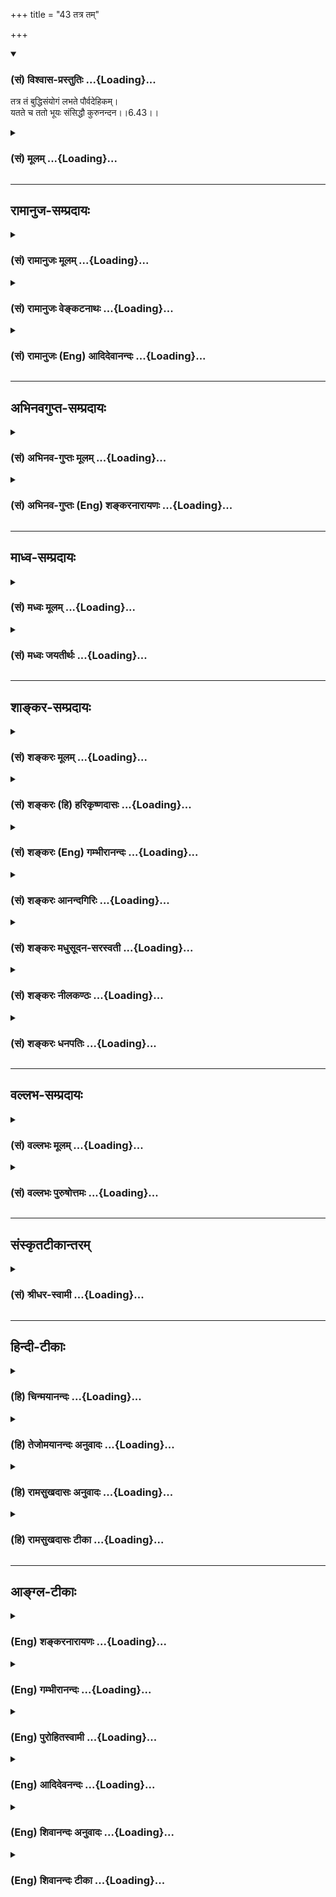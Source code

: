 +++
title = "43 तत्र तम्"

+++
<div class="js_include" newlevelforh1="3" title="(सं) विश्वास-प्रस्तुतिः" unfilled url="/purANam_vaiShNavam/mahAbhAratam/06-bhIShma-parva/03-bhagavad-gItA-parva/saMskRtam/vishvAsa-prastutiH/06_Atma-saMyama-yogaH_a/43_tatra_tam.md">
<details open><summary><h3>(सं) विश्वास-प्रस्तुतिः ...{Loading}...</h3></summary>

तत्र तं बुद्धिसंयोगं लभते पौर्वदेहिकम्।  
यतते च ततो भूयः संसिद्धौ कुरुनन्दन।।6.43।।
</details>
</div>
<div class="js_include collapsed" newlevelforh1="3" title="(सं) मूलम्" unfilled url="/purANam_vaiShNavam/mahAbhAratam/06-bhIShma-parva/03-bhagavad-gItA-parva/saMskRtam/mUlam/06_Atma-saMyama-yogaH_a/43_tatra_tam.md">
<details><summary><h3>(सं) मूलम् ...{Loading}...</h3></summary>

तत्र तं बुद्धिसंयोगं लभते पौर्वदेहिकम्।  
यतते च ततो भूयः संसिद्धौ कुरुनन्दन।।6.43।।
</details>
</div>


_________________
## रामानुज-सम्प्रदायः
<div class="js_include collapsed" newlevelforh1="3" title="(सं) रामानुजः मूलम्" unfilled url="/purANam_vaiShNavam/mahAbhAratam/06-bhIShma-parva/03-bhagavad-gItA-parva/saMskRtam/rAmAnujaH/mUlam/06_Atma-saMyama-yogaH_a/43_tatra_tam.md">
<details><summary><h3>(सं) रामानुजः मूलम् ...{Loading}...</h3></summary>

।।6.43।।**तत्र** जन्मनि **तम्** एव **पौर्वदैहिकं** योगविषयं
**बुद्धिसंयोगं लभते। ततः** सुप्तप्रबुद्धवद् **भूयः संसिद्धौ यतते।** यथा
न अन्तरायहतो भवति तथा यतते।

</details>
</div>
<div class="js_include collapsed" newlevelforh1="3" title="(सं) रामानुजः वेङ्कटनाथः" unfilled url="/purANam_vaiShNavam/mahAbhAratam/06-bhIShma-parva/03-bhagavad-gItA-parva/saMskRtam/rAmAnujaH/venkaTanAthaH/06_Atma-saMyama-yogaH_a/43_tatra_tam.md">
<details><summary><h3>(सं) रामानुजः वेङ्कटनाथः ...{Loading}...</h3></summary>

  
  
।।6.43।। ततः किमायातमपवर्गस्य पूर्वदेहारब्धस्य योगस्य शिथिलत्वात्
योगिकुलजन्ममात्रस्य च मोक्षहेतुत्वाभावादित्यत्रोत्तरंतत्र तमिति।
तत्रशब्दस्य सप्तमीसाम्याद्गेहविषयत्वभ्रमव्युदासाय पूर्वोक्तवाक्यार्थेन
अन्वयमाह तत्र जन्मनीत्यादि। पूर्वदेहे संस्कारहेतुबुद्धेरपि
सद्भावात्तद्व्यवच्छेदायतम् इत्युक्तमित्याह योगविषयमिति। ततः
बुद्धिसंयोगादित्यर्थः। जन्मान्तरे समस्तसंस्कारतिरोधानस्य दृश्यमानत्वात्
कथमिदमुपपद्यते इति शङ्कायां पुण्यकृतां तथाविधः संस्कारभ्रंशो नास्तीति
प्रदर्शनायसुप्तप्रबुद्धवदिति दृष्टान्त उक्तः। संसिद्धौ
इत्यत्रोपसर्गाभिप्रेतमाह यथेति।  
  

</details>
</div>
<div class="js_include collapsed" newlevelforh1="3" title="(सं) रामानुजः (Eng) आदिदेवानन्दः" unfilled url="/purANam_vaiShNavam/mahAbhAratam/06-bhIShma-parva/03-bhagavad-gItA-parva/saMskRtam/rAmAnujaH/english/AdidevAnandaH/06_Atma-saMyama-yogaH_a/43_tatra_tam.md">
<details><summary><h3>(सं) रामानुजः (Eng) आदिदेवानन्दः ...{Loading}...</h3></summary>

6.43 - 6.44 There, in that existence, he regains the mental disposition
for Yoga that he had in the previous birth. Like one awakened from
sleep, he strives again from where he had left before attaining complete
success. He strives so as not to be defeated by impediments. This person
who has fallen away from Yoga is borne on towards Yoga alone by his
previous practice, i.e., by the older practice with regard to Yoga. This
power of Yoga is well known. Even a person, who has not engaged in Yoga
but has only been desirous of knowing Yoga, i.e., has failed to follow
it up, acries once again the same desire to practise Yoga. He then
practises Yoga, of which the first stage is Karma Yoga, and transcends
Sabda-brahman (or Brahman which is denotable by words). The
Sabda-brahman is the Brahman capable of manifesting as gods, men, earth,
sky, heaven etc., namely, Prakrti. The meaning is that having been
liberated from the bonds of Prakrti, he attains the self which is
incapable of being named by such words as gods, men etc., and which
comprises solely of knowledge and beatitude. After thus describing the
glory of Yoga the verse says:

</details>
</div>


_________________
## अभिनवगुप्त-सम्प्रदायः
<div class="js_include collapsed" newlevelforh1="3" title="(सं) अभिनव-गुप्तः मूलम्" unfilled url="/purANam_vaiShNavam/mahAbhAratam/06-bhIShma-parva/03-bhagavad-gItA-parva/saMskRtam/abhinava-guptaH/mUlam/06_Atma-saMyama-yogaH_a/43_tatra_tam.md">
<details><summary><h3>(सं) अभिनव-गुप्तः मूलम् ...{Loading}...</h3></summary>

।।6.43 6.45।। तत्रेत्यादि परां गतिमित्यन्तम्। संसिद्धौ मोक्षात्मिकायाम्।
अवशः परतन्त्र एव किल तेन पूर्वाभ्यासेन बलादेव योगाभ्यासं प्रति नीयते। न
चैतत् सामान्यम्। योगजिज्ञासामात्रेणैव हि शब्दब्रह्मातिवृत्तिः
मन्त्रस्वाध्यायादिरूपं च शब्दब्रह्म अतिवर्तते न स्वीकुरुते। ततः
जिज्ञासानन्तरम् यत्नवान् अभ्यासक्रमेण देहान्ते वासुदेवत्वं प्राप्नोति। न
चासौ तेनैव देहेन सिद्ध इति मन्तव्यम्। अपि तु बहूनि जन्मानि तेन
तदभ्यस्तमिति मन्तव्यम्। अत एव यस्य अनन्यव्यापारतया
भगद्व्यापारानुरागित्वं स योगभ्रष्ट इति निश्चेयम् +++(N निश्चेयः)+++।

</details>
</div>
<div class="js_include collapsed" newlevelforh1="3" title="(सं) अभिनव-गुप्तः (Eng) शङ्करनारायणः" unfilled url="/purANam_vaiShNavam/mahAbhAratam/06-bhIShma-parva/03-bhagavad-gItA-parva/saMskRtam/abhinava-guptaH/english/shankaranArAyaNaH/06_Atma-saMyama-yogaH_a/43_tatra_tam.md">
<details><summary><h3>(सं) अभिनव-गुप्तः (Eng) शङ्करनारायणः ...{Loading}...</h3></summary>

6.43 See Comment under 6.45

</details>
</div>


_________________
## माध्व-सम्प्रदायः
<div class="js_include collapsed" newlevelforh1="3" title="(सं) मध्वः मूलम्" unfilled url="/purANam_vaiShNavam/mahAbhAratam/06-bhIShma-parva/03-bhagavad-gItA-parva/saMskRtam/madhvaH/mUlam/06_Atma-saMyama-yogaH_a/43_tatra_tam.md">
<details><summary><h3>(सं) मध्वः मूलम् ...{Loading}...</h3></summary>

।।6.43।। Sri Madhvacharya did not comment on this sloka.

</details>
</div>
<div class="js_include collapsed" newlevelforh1="3" title="(सं) मध्वः जयतीर्थः" unfilled url="/purANam_vaiShNavam/mahAbhAratam/06-bhIShma-parva/03-bhagavad-gItA-parva/saMskRtam/madhvaH/jayatIrthaH/06_Atma-saMyama-yogaH_a/43_tatra_tam.md">
<details><summary><h3>(सं) मध्वः जयतीर्थः ...{Loading}...</h3></summary>

।।6.43।। Sri Jayatirtha did not comment on this sloka.

</details>
</div>


_________________
## शाङ्कर-सम्प्रदायः
<div class="js_include collapsed" newlevelforh1="3" title="(सं) शङ्करः मूलम्" unfilled url="/purANam_vaiShNavam/mahAbhAratam/06-bhIShma-parva/03-bhagavad-gItA-parva/saMskRtam/shankaraH/mUlam/06_Atma-saMyama-yogaH_a/43_tatra_tam.md">
<details><summary><h3>(सं) शङ्करः मूलम् ...{Loading}...</h3></summary>

।।6.43।। **तत्र** योगिनां कुले **तं बुद्धिसंयोगं** बुद्ध्या संयोगं
बुद्धिसंयोगं **लभते पौर्वदेहिकं** पूर्वस्मिन् देहे भवं पौर्वदेहिकम्।
**यतते च** प्रयत्नं च करोति **ततः** तस्मात् पूर्वकृतात् संस्कारात्
**भूयः** बहुतरं **संसिद्धौ** संसिद्धिनिमित्तं हे **कुरुनन्दन**।। कथं
पूर्वदेहबुद्धिसंयोग इति तदुच्यते

</details>
</div>
<div class="js_include collapsed" newlevelforh1="3" title="(सं) शङ्करः (हि) हरिकृष्णदासः" unfilled url="/purANam_vaiShNavam/mahAbhAratam/06-bhIShma-parva/03-bhagavad-gItA-parva/saMskRtam/shankaraH/hindI/harikRShNadAsaH/06_Atma-saMyama-yogaH_a/43_tatra_tam.md">
<details><summary><h3>(सं) शङ्करः (हि) हरिकृष्णदासः ...{Loading}...</h3></summary>

।।6.43।। क्योंकि वहाँ योगियोंके कुलमें पहले शरीरमें होनेवाले उस बुद्धिके
संयोगको पाता है अर्थात् योगीकुलमें जन्म लेते ही उसका पूर्वजन्ममें
प्राप्त हुई बुद्धिसे सम्बन्ध हो जाता है और हे कुरुनन्दन वह उस पूर्वकृत
संस्कारके बलसे पूर्ण सिद्धि प्राप्त करनेके लिये फिर और भी अधिक प्रयत्न
करता है।

</details>
</div>
<div class="js_include collapsed" newlevelforh1="3" title="(सं) शङ्करः (Eng) गम्भीरानन्दः" unfilled url="/purANam_vaiShNavam/mahAbhAratam/06-bhIShma-parva/03-bhagavad-gItA-parva/saMskRtam/shankaraH/english/gambhIrAnandaH/06_Atma-saMyama-yogaH_a/43_tatra_tam.md">
<details><summary><h3>(सं) शङ्करः (Eng) गम्भीरानन्दः ...{Loading}...</h3></summary>

6.43 Tatra, there, in the family of yogis; labhate, tam buddhisamyogam,
he becomes endowed with that wisdom; paurva-dehikam, acired in the
previous body. And yatate, he strives; bhuyah, more intensely; tatah,
than before, more intensely than that tendency acired in the previous
birth; samsiddau, for, for the sake of, perfection; kuru-nandana, O
scion of the Kuru dynasty. How does he become endowed with the wisdom
acired in the previous body; That is being answered:

</details>
</div>
<div class="js_include collapsed" newlevelforh1="3" title="(सं) शङ्करः आनन्दगिरिः" unfilled url="/purANam_vaiShNavam/mahAbhAratam/06-bhIShma-parva/03-bhagavad-gItA-parva/saMskRtam/shankaraH/AnandagiriH/06_Atma-saMyama-yogaH_a/43_tatra_tam.md">
<details><summary><h3>(सं) शङ्करः आनन्दगिरिः ...{Loading}...</h3></summary>

।।6.43।। यदुत्तमतरं जन्मोक्तं तस्योत्तमत्वे हेत्वन्तरमाह **यस्मादिति।**
बुद्ध्येत्यात्मविषययेति शेषः। पूर्वस्मिन्देहे भवं
तत्रानुष्ठितसाधनविशेषयुक्तमित्यर्थः। तर्हि यथोक्तजन्मनि
साधनानुष्ठानमन्तरेणैव बुद्धिसंबन्धः स्यादित्याशङ्क्याह **यतते चेति।**
प्रयत्नः श्रवणाद्यनुष्ठानविषयः।

</details>
</div>
<div class="js_include collapsed" newlevelforh1="3" title="(सं) शङ्करः मधुसूदन-सरस्वती" unfilled url="/purANam_vaiShNavam/mahAbhAratam/06-bhIShma-parva/03-bhagavad-gItA-parva/saMskRtam/shankaraH/madhusUdana-sarasvatI/06_Atma-saMyama-yogaH_a/43_tatra_tam.md">
<details><summary><h3>(सं) शङ्करः मधुसूदन-सरस्वती ...{Loading}...</h3></summary>

।।6.43।। एतादृशजन्मद्वयस्य दुर्लभत्वं कस्मात् यस्मात् तत्र द्विप्रकारेऽपि
जन्मनि पूर्वदेहे भवं पौर्वदेहिकं
सर्वकर्मसंन्यासगुरूपसदनश्रवणमनननिदिध्यासनानां मध्ये
यावत्पर्यन्तमनुष्ठितं तावत्पर्यन्तमेव तं ब्रह्मात्मैक्यविषयया बुद्ध्या
संयोगम्। तत्साधनकलापमिति यावत्। लभते प्राप्नोति। न केवलं लभत एव किंतु
ततस्तल्लाभानन्तरं भूयोऽधिकं लब्धाया भूमेरग्रिमां भूमिं संपादयितुं
संसिद्धौ संसिद्धिर्मोक्षस्तमन्निमित्तं यतते च प्रयत्नं करोति च।
यावन्मोक्षं भूमिकाः संपादयतीत्यर्थः। हे कुरुनन्दन तवापि शुचीनां श्रीमतां
कुले योगभ्रष्टजन्म जातमिति पूर्ववासनावशादनायासेनैव ज्ञानलाभो भविष्यतीति
सूचयितुं महाप्रभावस्य कुरोः कीर्तनम्। अयमर्थो भगवद्वसिष्ठवचने व्यक्तः।
यथा श्रीरामःएकामथ द्वितीयां वा तृतीयां भूमिकामुत। आरूढस्य मृतस्याथ
कीदृशी भगवन्गतिः।। पूर्वं हि सप्त भूमयो व्याख्याताः। तत्र
नित्यानित्यवस्तुविवेकपूर्वकादिहामुत्रार्थभोगवैराग्याच्छमदमश्रद्वातितिक्षावसर्वकर्मसंन्यासादिपुरःसरा
मुमुक्षा शुभेच्छाख्या प्रथमा भूमिका साधनचतुष्टयसंपदिति यावत्। ततो
गुरुमुपसृत्य वेदान्तवाक्यविचारणात्मिका द्वितीया भूमिका श्रवणमननसंपदिति
यावत्। ततः श्रवणमननपरिनिष्पन्नस्य तत्त्वज्ञानस्य निर्विचिकित्सतारूपा
तनुमानसा नाम तृतीया भूमिका निदिध्यासनासंपदिति यावत्। चतुर्थी भूमिका तु
तत्त्वसाक्षात्कार एव। पञ्चमषष्ठसप्तमभूमयस्तु जीवन्मुक्तेरवान्तरभेदा इति
तृतीये प्राग्व्याख्यातम्। तत्र चतुर्थी भूमिं प्राप्तस्य मृतस्य
जीवन्मुक्त्यभावेऽपि विदेहकैवल्यं प्रति नास्त्येव संशयः। तदुत्तरभूमित्रयं
प्राप्तस्तु जीवन्नपि मुक्तः किमु विदेह इति नास्त्येव भूमिकाचतुष्टये
शङ्का। साधनभूतभूमिकात्रये तु कर्मत्यागाज्ज्ञानालाभाच्च भवति शङ्केति
तत्रैव प्रश्नः। श्रीवसिष्ठःयोगभूमिकयोत्क्रान्तजीवितस्य शरीरिणः।
भूमिकांशानुसारेण क्षीयते पूर्वदुष्कृतम्।। ततः सुरविमानेषु लोकपालपुरेषु च।
मेरूपवनकुञ्जेषु रमते रमणीसखः।। ततः सुकृतसंभारे दुष्कृते च पुराकृते।
भोगक्षयात्परिक्षीणे जायन्ते योगिनो भुवि। शुचीनां श्रीमतां गेहे गुप्ते
गुणवतां सताम्। जनित्वा योगमेवैते सेवन्ते योगवासिताः।। तत्र
प्राग्भावनाभ्यस्तं योगभूमिक्रमं बुधाः। दृष्ट्वा परिपतन्त्युच्चैरुत्तरं
भूमिकाक्रमम्।। इति। अत्र
प्रागुपचितभोगवासनाप्राबल्यादल्पकालाभ्यस्तवैराग्यवासनादौर्बल्येन
प्राणोत्क्रान्तिसमयेप्रादुर्भूतभोगस्पृहः सर्वकर्मसंन्यासी यः स एवोक्तः।
यस्तु वैराग्यवासनाप्राबल्यात्प्रकृष्टपुण्यप्रकटितपरमेश्वरप्रसादवशेन
प्राणोत्क्रान्तिसमयेऽनुद्भूतभोगस्पृहः संन्यासी भोगव्यवधानं विनैव
ब्राह्मणानामेव ब्रह्मविदां सर्वप्रमादकारणशून्ये कुले समुत्पन्नस्तस्य
प्राक्तनसंस्काराभिव्यक्तेरनायासेनैव संभवान्नास्ति पूर्वस्यैव मोक्षं
प्रत्याशङ्केति स वसिष्ठेन नोक्तो भगवता तु परमकारुणिकेनाथवेति पक्षान्तरं
कृत्वोक्त एव। स्पष्टमन्यत्।

</details>
</div>
<div class="js_include collapsed" newlevelforh1="3" title="(सं) शङ्करः नीलकण्ठः" unfilled url="/purANam_vaiShNavam/mahAbhAratam/06-bhIShma-parva/03-bhagavad-gItA-parva/saMskRtam/shankaraH/nIlakaNThaH/06_Atma-saMyama-yogaH_a/43_tatra_tam.md">
<details><summary><h3>(सं) शङ्करः नीलकण्ठः ...{Loading}...</h3></summary>

।।6.43।। तत्र द्विविधेऽपि जन्मनि पौर्वदेहिकं पूर्वदेहप्राप्तं
बुद्धिसंयोगम्। यावती च योगभूमिः पूर्वजन्मनि जिता तत्र च यावान्बुद्धिलाभो
जातस्तावन्तं बुद्धिसंयोगं पूर्वाभ्यासादल्पेनैवाभ्यासेन लभते। तस्मादपि
भूयस्यां बह्व्यां संसिद्धौ ऊर्ध्वभूमिलाभार्थमित्यर्थः। यतते यत्नं करोति।

</details>
</div>
<div class="js_include collapsed" newlevelforh1="3" title="(सं) शङ्करः धनपतिः" unfilled url="/purANam_vaiShNavam/mahAbhAratam/06-bhIShma-parva/03-bhagavad-gItA-parva/saMskRtam/shankaraH/dhanapatiH/06_Atma-saMyama-yogaH_a/43_tatra_tam.md">
<details><summary><h3>(सं) शङ्करः धनपतिः ...{Loading}...</h3></summary>

।।6.43।। एतादृशजन्मनो दुर्लभतरत्वं कस्मात् यस्मात्तत्र योगिनां कुले तं
पौर्वदेहिकं पूर्वदेहे भवं बुद्धिसंयोगं बुद्य्धा निष्कामकर्मणा शुद्धया
श्रवणादिसंपन्नया संयोगं लभते प्राप्नोति।
ततस्तस्मात्पूर्वदेहाभ्याससंस्कारद्भूयो बहुतरं संसिद्धौ मोक्षार्थ यतते
तत्त्वसाक्षात्कारं यत्नेन संपादयतीत्यर्थः।
यत्त्वेतादृशजन्मद्वयदुर्लभत्वं कस्माद्यस्मात् तत्र द्विःप्रकारेऽपि
जन्मनीति तदुपेक्ष्यम्। अथवेत्यादिनोक्तपक्षस्य श्रेष्ठ्यप्रतिज्ञाया
हेतोरावश्यकत्वात्। अन्यथोभयोरपि साभ्यप्रसङ्गे पतिज्ञाघातापत्तेः। योगिनां
श्रीमता कुले जातस्य यथा योगित्वं बुद्धिमर्त्त्व च भवति तथा
क्षात्रधर्मेऽतिकुशलस्य कुरोर्वंशे जातस्य तवापि स्वकुलोचितधर्मसंबन्ध
आवश्यक इति सूचयन्नाह हे कुरुनन्दनेति।

</details>
</div>


_________________
## वल्लभ-सम्प्रदायः
<div class="js_include collapsed" newlevelforh1="3" title="(सं) वल्लभः मूलम्" unfilled url="/purANam_vaiShNavam/mahAbhAratam/06-bhIShma-parva/03-bhagavad-gItA-parva/saMskRtam/vallabhaH/mUlam/06_Atma-saMyama-yogaH_a/43_tatra_tam.md">
<details><summary><h3>(सं) वल्लभः मूलम् ...{Loading}...</h3></summary>

।।6.43।। ततः किं तत्राह तत्र तमिति। यतत इति प्रयत्न उक्तः।

</details>
</div>
<div class="js_include collapsed" newlevelforh1="3" title="(सं) वल्लभः पुरुषोत्तमः" unfilled url="/purANam_vaiShNavam/mahAbhAratam/06-bhIShma-parva/03-bhagavad-gItA-parva/saMskRtam/vallabhaH/puruShottamaH/06_Atma-saMyama-yogaH_a/43_tatra_tam.md">
<details><summary><h3>(सं) वल्लभः पुरुषोत्तमः ...{Loading}...</h3></summary>

  
  
।।6.43।। तादृशजन्मानन्तरं किं स्यात् इत्यत आह तत्र तमिति। तत्र तस्मिन्
जन्मद्वयेऽपि तं पौर्वदेहिकं भगवत्कृपालब्धजीवभावानन्तरप्राप्तं
प्रथमदेहसम्बन्धिनं बुद्धिसंयोगं भगवत्सेवार्थप्रकटितज्ञानरूपं
भगवदीयकुलजन्ममात्रेण लभते। च पुनः तं लब्ध्वा भूयः सिद्धौ सम्यक्
सिद्ध्यर्थं तथा भगवत्प्राप्त्यर्थं यतते यत्नं करोति।
कुरुनन्दनेतिसम्बोधनं विश्वासार्थम्।  
  

</details>
</div>


_________________
## संस्कृतटीकान्तरम्
<div class="js_include collapsed" newlevelforh1="3" title="(सं) श्रीधर-स्वामी" unfilled url="/purANam_vaiShNavam/mahAbhAratam/06-bhIShma-parva/03-bhagavad-gItA-parva/saMskRtam/shrIdhara-svAmI/06_Atma-saMyama-yogaH_a/43_tatra_tam.md">
<details><summary><h3>(सं) श्रीधर-स्वामी ...{Loading}...</h3></summary>

।।6.43।। ततः किमत आह **तत्रेति सार्धेन।** तत्र द्विःप्रकारेऽपि जन्मनि
पूर्वदेहे भवं पौर्वदेहिकं तमेव ब्रह्मविषयया बुद्ध्या संयोगं लभते। ततश्च
भूयोऽधिकं संसिद्धौ मोक्षे प्रयत्नं करोति।

</details>
</div>


_________________
## हिन्दी-टीकाः
<div class="js_include collapsed" newlevelforh1="3" title="(हि) चिन्मयानन्दः" unfilled url="/purANam_vaiShNavam/mahAbhAratam/06-bhIShma-parva/03-bhagavad-gItA-parva/hindI/chinmayAnandaH/06_Atma-saMyama-yogaH_a/43_tatra_tam.md">
<details><summary><h3>(हि) चिन्मयानन्दः ...{Loading}...</h3></summary>

।।6.43।। किसी को यह आशंका हो सकती है कि पुनर्जन्म लेने पर उस साधक को पुन
प्रारम्भ से साधना का अभ्यास करना पड़ेगा। यह आशंका निर्मूल है। भगवान्
कहते हैं कि योग के अनुकूल वातावरण में जन्म लेने के पश्चात् वह पुरुष
पूर्व देह में अर्जित ज्ञान से सम्पन्न हो जाता है जिनके कारण अन्य लोगों
की अपेक्षा वह अपनी शिक्षा अधिक सरलता से पूर्ण कर लेता है। कारण यह है कि
उसके लिए यह कोई नवीन अध्ययन नहीं वरन् पूर्वार्जित ज्ञान की मात्र
पुनरावृत्ति या सिंहावलोकन ही होता है। अल्पकाल में ही वह अपने हृदय में ही
ज्ञान को सिद्ध होते हुए देखता है जो अव्यक्त रूप में पूर्व से ही निहित
था। इतना ही नहीं कि वह पौर्वदेहिक ज्ञान से युक्त होता है किन्तु वह फिर
संसिद्धि के लिए पूर्व से भी अधिक प्रयत्न करता है। उसमें उत्साह क्षमता
तथा प्रयत्न की कमी नहीं होती। प्रयत्न रहित ज्ञान साधक के लिए दुखदायी भार
ही बनता है। भगवान् श्रीकृष्ण कहते हैं कि हे कुरुनन्दन योगभ्रष्ट पुरुष
संसिद्धि के लिए और भी अधिक प्रयत्न करता है। पौर्वदेहिक बुद्धि संयोग का
प्रभाव बताते हुये कहते हैं

</details>
</div>
<div class="js_include collapsed" newlevelforh1="3" title="(हि) तेजोमयानन्दः अनुवादः" unfilled url="/purANam_vaiShNavam/mahAbhAratam/06-bhIShma-parva/03-bhagavad-gItA-parva/hindI/tejomayAnandaH/anuvAdaH/06_Atma-saMyama-yogaH_a/43_tatra_tam.md">
<details><summary><h3>(हि) तेजोमयानन्दः अनुवादः ...{Loading}...</h3></summary>

।।6.43।। हे कुरुनन्दन ! वह पुरुष वहाँ पूर्व देह में प्राप्त किये गये
ज्ञान से सम्पन्न होकर योगसंसिद्धि के लिए उससे भी अधिक प्रयत्न करता है।।

</details>
</div>
<div class="js_include collapsed" newlevelforh1="3" title="(हि) रामसुखदासः अनुवादः" unfilled url="/purANam_vaiShNavam/mahAbhAratam/06-bhIShma-parva/03-bhagavad-gItA-parva/hindI/rAmasukhadAsaH/anuvAdaH/06_Atma-saMyama-yogaH_a/43_tatra_tam.md">
<details><summary><h3>(हि) रामसुखदासः अनुवादः ...{Loading}...</h3></summary>

।।6.43।। हे कुरुनन्दन ! वहाँपर उसको पूर्वजन्मकृत साधन-सम्पत्ति अनायास ही
प्राप्त हो जाती है। फिर उससे वह साधनकी सिद्धिके विषयमें पुनः विशेषतासे
यत्न करता है।

</details>
</div>
<div class="js_include collapsed" newlevelforh1="3" title="(हि) रामसुखदासः टीका" unfilled url="/purANam_vaiShNavam/mahAbhAratam/06-bhIShma-parva/03-bhagavad-gItA-parva/hindI/rAmasukhadAsaH/TIkA/06_Atma-saMyama-yogaH_a/43_tatra_tam.md">
<details><summary><h3>(हि) रामसुखदासः टीका ...{Loading}...</h3></summary>

।।6.43।।***व्याख्या--*'तत्र तं बुद्धिसंयोगं लभते
पौर्वदेहिकम्'--**तत्त्वज्ञ जीवन्मुक्त महापुरुषोंके कुलमें जन्म होनेके
बाद उस वैराग्यवान् साधककी क्या दशा होती है; इस बातको बतानेके लिये यहाँ
**'तत्र'** पद आया है।

</details>
</div>


_________________
## आङ्ग्ल-टीकाः
<div class="js_include collapsed" newlevelforh1="3" title="(Eng) शङ्करनारायणः" unfilled url="/purANam_vaiShNavam/mahAbhAratam/06-bhIShma-parva/03-bhagavad-gItA-parva/english/shankaranArAyaNaH/06_Atma-saMyama-yogaH_a/43_tatra_tam.md">
<details><summary><h3>(Eng) शङ्करनारायणः ...{Loading}...</h3></summary>

6.43. There in that life, he gains (regains) that link of mentality
transmitted from his former body. Conseently once again he strives for a
full success, O rejoicer of the Kurus !

</details>
</div>
<div class="js_include collapsed" newlevelforh1="3" title="(Eng) गम्भीरानन्दः" unfilled url="/purANam_vaiShNavam/mahAbhAratam/06-bhIShma-parva/03-bhagavad-gItA-parva/english/gambhIrAnandaH/06_Atma-saMyama-yogaH_a/43_tatra_tam.md">
<details><summary><h3>(Eng) गम्भीरानन्दः ...{Loading}...</h3></summary>

6.43 There he becomes endowed with that wisdom acired in the previous
body. and he strives more than before for perfection, O scion of the
Kuru dynasty.

</details>
</div>
<div class="js_include collapsed" newlevelforh1="3" title="(Eng) पुरोहितस्वामी" unfilled url="/purANam_vaiShNavam/mahAbhAratam/06-bhIShma-parva/03-bhagavad-gItA-parva/english/purohitasvAmI/06_Atma-saMyama-yogaH_a/43_tatra_tam.md">
<details><summary><h3>(Eng) पुरोहितस्वामी ...{Loading}...</h3></summary>

6.43 Then the experience acquired in his former life will revive, and
with its help he will strive for perfection more eagerly than before.

</details>
</div>
<div class="js_include collapsed" newlevelforh1="3" title="(Eng) आदिदेवनन्दः" unfilled url="/purANam_vaiShNavam/mahAbhAratam/06-bhIShma-parva/03-bhagavad-gItA-parva/english/AdidevanandaH/06_Atma-saMyama-yogaH_a/43_tatra_tam.md">
<details><summary><h3>(Eng) आदिदेवनन्दः ...{Loading}...</h3></summary>

6.43 There he regains the disposition of mind which he had in his former
body, O Arjuna, and from there he strives much more for success inYoga.

</details>
</div>
<div class="js_include collapsed" newlevelforh1="3" title="(Eng) शिवानन्दः अनुवादः" unfilled url="/purANam_vaiShNavam/mahAbhAratam/06-bhIShma-parva/03-bhagavad-gItA-parva/english/shivAnandaH/anuvAdaH/06_Atma-saMyama-yogaH_a/43_tatra_tam.md">
<details><summary><h3>(Eng) शिवानन्दः अनुवादः ...{Loading}...</h3></summary>

6.43 Thee he comes in touch with the knowledge acired in his former body
and strives more than before for perfection, O Arjuna.

</details>
</div>
<div class="js_include collapsed" newlevelforh1="3" title="(Eng) शिवानन्दः टीका" unfilled url="/purANam_vaiShNavam/mahAbhAratam/06-bhIShma-parva/03-bhagavad-gItA-parva/english/shivAnandaH/TIkA/06_Atma-saMyama-yogaH_a/43_tatra_tam.md">
<details><summary><h3>(Eng) शिवानन्दः टीका ...{Loading}...</h3></summary>

6.43 तत्र there; तम् that; बुद्धिसंयोगम् union with knowledge; लभते
obtains; पौर्वदेहिकम् acired in his fomer body; यतते strives; च and; ततः
than that; भूयः more; संसिद्धौ for perfection; कुरुनन्दन O son of the
Kurus.Commentary When he takes a human body again in this world his
previous exertions and practice in the path of Yoga are not wasted. They
bear full fruit now; and hasten his moral and spiritual evolution.Our
thoughts and actions are left in our subconscious minds in the form of
subtle Samskaras or impressions. Our experiences in the shape of
Samskaras; habits and tendencies are also stored up in our subconscious
mind. These Samskaras of the past birth are revivified and reenergised
in the next birth. The Samskaras of Yogic practices and meditation and
the Yogic tendencies will compel the spiritual aspirant to strive with
greater vigour than that with which he attempted in the former birth. He
will endeavour more strenuously to get more spiritual experiences and to
attain to higher planes of realisation than those acired in his previous
birth.

</details>
</div>
